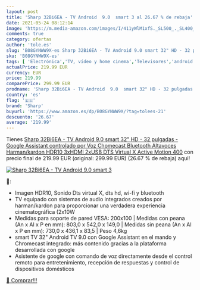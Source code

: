 ```yaml
---
layout: post
title: 'Sharp 32Bi6EA - TV Android  9.0  smart 3 al 26.67 % de rebaja'
date: 2021-05-24 08:12:14
image: 'https://m.media-amazon.com/images/I/411yWlM1xfS._SL500_._SL400_.jpg'
comments: true
category: ofertas
author: 'tole.es'
slug: 'B08GYNWW9X-es Sharp 32Bi6EA - TV Android 9.0 smart 32" HD - 32 pulgadas...'
sku: 'B08GYNWW9X-es'
tags: [ 'Electrónica','TV, vídeo y home cinema','Televisores','android','sharp', ]
actualPrice: 219.99 EUR
currency: EUR
price: 219.99
comparePrice: 299.99 EUR
prodname: 'Sharp 32Bi6EA - TV Android  9.0  smart 32" HD - 32 pulgadas - Google Assistant controlado por Voz  Chomecast  Bluetooth  Altavoces Harman/kardon  HDR10  3xHDMI  2xUSB  DTS Virtual X  Active Motion 400'
country: 'es'
flag: '🇪🇸'
brand: 'Sharp'
buyurl: 'https://www.amazon.es/dp/B08GYNWW9X/?tag=tolees-21'
descuento: '26.67'
average: '219.99'
---
```


Tienes [Sharp 32Bi6EA - TV Android  9.0  smart 32" HD - 32 pulgadas - Google Assistant controlado por Voz  Chomecast  Bluetooth  Altavoces Harman/kardon  HDR10  3xHDMI  2xUSB  DTS Virtual X  Active Motion 400](https://www.amazon.es/dp/B08GYNWW9X/?tag=tolees-21) con precio final de  219.99 EUR (original: 299.99 EUR) (26.67 %  de rebaja) aqui!

[![Sharp 32Bi6EA - TV Android  9.0  smart 3](https://m.media-amazon.com/images/I/411yWlM1xfS._SL500_._SL400_.jpg)](https://www.amazon.es/dp/B08GYNWW9X/?tag=tolees-21)

🔎:

- Imagen HDR10, Sonido Dts virtual X, dts hd, wi-fi y bluetooth
- TV equipado con sistemas de audio integrados creados por harman/kardon para proporcionar una verdadera experiencia cinematográfica (2x10W
- Medidas para soporte de pared VESA: 200x100 | Medidas con peana (An x Al x P en mm): 803,0 x 542,0 x 149,0 | Medidas sin peana (An x Al x P en mm): 730,0 x 436,1 x 83,5 | Peso 4,6kg
- smart TV 32" Android TV 9.0 con Google Assistant en el mando y Chromecast integrado: más contenido gracias a la plataforma desarrollada con google
- Asistente de google con comando de voz directamente desde el control remoto para entretenimiento, recepción de respuestas y control de dispositivos domésticos

[🛒 Comprar!!!](https://www.amazon.es/dp/B08GYNWW9X/?tag=tolees-21)
